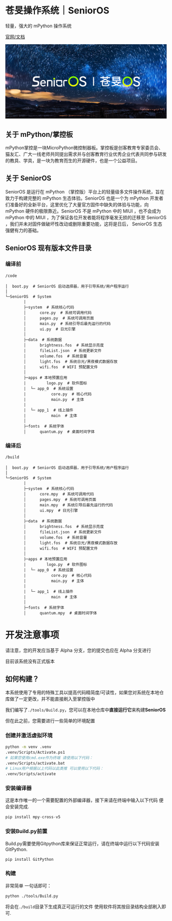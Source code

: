 # 苍旻操作系统｜SeniorOS

轻量，强大的 mPython 操作系统

[官网/文档](https://senior.stfp.site/)

![新春特别涂装](gitee_logo.jpg)

## 关于 mPython/掌控板

mPython掌控是一块MicroPython微控制器板。掌控板是创客教育专家委员会、猫友汇、广大一线老师共同提出需求并与创客教育行业优秀企业代表共同参与研发的教具、学具，是一块为教育而生的开源硬件，也是一个公益项目。

## 关于 SeniorOS

SeniorOS 是运行在 mPython （掌控版）平台上的轻量级多文件操作系统，旨在致力于构建完整的 mPython 生态体验。SeniorOS 也是一个为 mPython 开发者们准备好的全新平台，这里优化了大量官方固件中缺失的体验与功能，向 mPython 硬件的极限靠近。SeniorOS 不是 mPython 中的 MIUI ，也不会成为 mPython 中的 MIUI ，为了保证各位开发者能将程序毫发无损的迁移至 SeniorOS ，我们并未对固件做破坏性改动或删除重要功能，这将是日后， SeniorOS 生态强健有力的基础。

## SeniorOS 现有版本文件目录

### 编译前

```
/code

│  boot.py  # SeniorOS 启动选择器，用于引导系统/用户程序运行
│
└─SeniorOS  # System
        |
        ├─system  # 系统核心代码
        │      core.py  # 系统可调用代码
        │      pages.py  # 系统可调用页面
        │      main.py  # 系统引导后最先运行的代码
        │      ui.py  # 日光引擎
        │
        ├─data  # 系统数据
        │      brightness.fos  # 系统显示亮度
        |      fileList.json  # 系统更新文件
        │      volume.fos  # 系统音量
        │      light.fos  # 系统日光/黑夜模式数据存放
        |      wifi.fos  # WIFI 预配置文件
        │
        ├─apps # 本地预置应用
        |         logo.py  # 软件图标
        |  └─ app_0  # 系统设置
        |           core.py  # 核心代码
        |           main.py  # 主体
        |      
        |  └─ app_1  # 线上插件
        |           main  # 主体
        │
        ├─fonts  # 系统字体
        │      quantum.py  # 桌面时间字体
```

### 编译后

```
/build

│  boot.py  # SeniorOS 启动选择器，用于引导系统/用户程序运行
│
└─SeniorOS  # System
        |
        ├─system  # 系统核心代码
        │      core.mpy  # 系统可调用代码
        │      pages.mpy  # 系统可调用页面
        │      main.mpy  # 系统引导后最先运行的代码
        │      ui.mpy  # 日光引擎
        │
        ├─data  # 系统数据
        │      brightness.fos  # 系统显示亮度
        |      fileList.json  # 系统更新文件
        │      volume.fos  # 系统音量
        │      light.fos  # 系统日光/黑夜模式数据存放
        |      wifi.fos  # WIFI 预配置文件
        │
        ├─apps # 本地预置应用
        |         logo.py  # 软件图标
        |  └─ app_0  # 系统设置
        |           core.py  # 核心代码
        |           main.py  # 主体
        |      
        |  └─ app_1  # 线上插件
        |           main  # 主体
        │
        ├─fonts  # 系统字体
        │      quantum.mpy  # 桌面时间字体
```

# 开发注意事项

请注意，您的开发应当基于 Alpha 分支，您的提交也应在 Alpha 分支进行

目前该系统没有正式版本


## 如何构建？

本系统使用了专用的特殊工具以提高代码精简度/可读性，如果您对系统在本地仓库做了一定更改，并不能直接刷入至掌控版中

我们编写了`./tools/Build.py`，您可以在本地仓库中**直接运行它**来构建**SeniorOS**

但在此之前，您需要进行一些简单的环境配置

### 创建并激活虚拟环境
```bash
python -m venv .venv
.venv/Scripts/Activate.ps1
# 如果您使用cmd.exe作为终端 请使用以下代码：
.venv/Scripts/activate.bat
# Linux用户根据以上代码以此类推 可以使用以下代码：
.venv/Scripts/activate
```

### 安装编译器

这是本作唯一的一个需要配置的外部编译器，接下来请在终端中输入以下代码 便会安装完成.
```python
pip install mpy-cross-v5
```

### 安装Build.py前置

Build.py需要使用Gitpython库来保证正常运行，请在终端中运行以下代码安装GitPython.
```python
pip install GitPython
```

### 构建

非常简单 一句话即可：
```bash
python ./tools/Build.py
```

将会在`./build`目录下生成真正可运行的文件 使用软件将其按目录结构全部刷入即可.